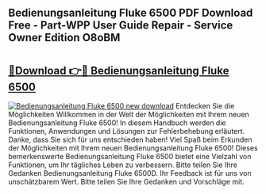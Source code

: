 ## Bedienungsanleitung Fluke 6500 PDF Download Free - Part-WPP User Guide Repair - Service Owner Edition O8oBM

# <h2><a href="http://df19z8e.blite.top/?on=Bedienungsanleitung+Fluke+6500">🔗Download 👉🔴 Bedienungsanleitung Fluke 6500</a></h2>

[![Bedienungsanleitung Fluke 6500 new download](https://i.imgur.com/lujVjoI.png)](http://df19z8e.blite.top/?on=Bedienungsanleitung+Fluke+6500)
Entdecken Sie die Möglichkeiten Willkommen in der Welt der Möglichkeiten mit Ihrem neuen Bedienungsanleitung Fluke 6500! In diesem Handbuch werden die Funktionen, Anwendungen und Lösungen zur Fehlerbehebung erläutert. Danke, dass Sie sich für uns entschieden haben! Viel Spaß beim Erkunden der Möglichkeiten mit Ihrem neuen Bedienungsanleitung Fluke 6500! Dieses bemerkenswerte Bedienungsanleitung Fluke 6500 bietet eine Vielzahl von Funktionen, um Ihr tägliches Leben zu verbessern. Bitte teilen Sie Ihre Gedanken Bedienungsanleitung Fluke 6500D. Ihr Feedback ist für uns von unschätzbarem Wert. Bitte teilen Sie Ihre Gedanken und Vorschläge mit.
